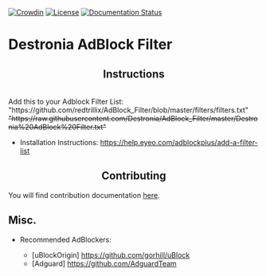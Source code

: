 [![Crowdin](https://badges.crowdin.net/destronia-adblock-filter/localized.svg)](https://crowdin.com/project/destronia-adblock-filter)
[![License](https://img.shields.io/badge/License-MPL--2.0-blue)](https://github.com/Destronia/AdBlock_Filter/blob/master/LICENSE)
[![Documentation Status](https://readthedocs.org/projects/adblock-filter/badge/?version=latest)](https://adblock-filter.readthedocs.io/en/latest/?badge=latest)

# Destronia AdBlock Filter
<h2 align="center">Instructions</h2>
<br/>
Add this to your Adblock Filter List: "https://github.com/redtrillix/AdBlock_Filter/blob/master/filters/filters.txt" <s>"https://raw.githubusercontent.com/Destronia/AdBlock_Filter/master/Destronia%20AdBlock%20Filter.txt"</s>

- Installation Instructions: https://help.eyeo.com/adblockplus/add-a-filter-list

<h2 align="center">Contributing</h2>

You will find contribution documentation [here](https://github.com/Destronia/AdBlock_Filter/blob/master/CONTRIBUTING.md).

## Misc. 
- Recommended AdBlockers: 	

    - [uBlockOrigin] https://github.com/gorhill/uBlock 
    - [Adguard] https://github.com/AdguardTeam
